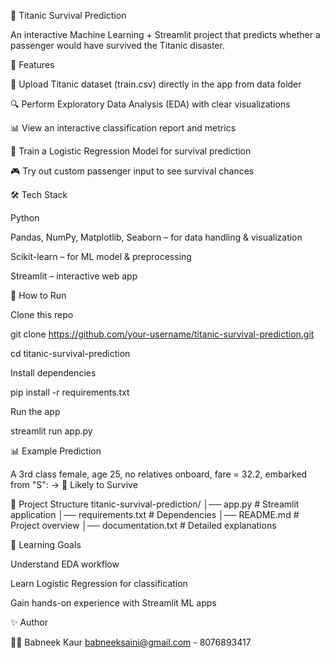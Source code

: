 🚢 Titanic Survival Prediction

An interactive Machine Learning + Streamlit project that predicts whether a passenger would have survived the Titanic disaster.

📌 Features

📂 Upload Titanic dataset (train.csv) directly in the app from data folder 

🔍 Perform Exploratory Data Analysis (EDA) with clear visualizations

📊 View an interactive classification report and metrics

🤖 Train a Logistic Regression Model for survival prediction

🎮 Try out custom passenger input to see survival chances

🛠️ Tech Stack

Python

Pandas, NumPy, Matplotlib, Seaborn – for data handling & visualization

Scikit-learn – for ML model & preprocessing

Streamlit – interactive web app

🚀 How to Run

Clone this repo

git clone https://github.com/your-username/titanic-survival-prediction.git

cd titanic-survival-prediction


Install dependencies

pip install -r requirements.txt


Run the app

streamlit run app.py

📊 Example Prediction

A 3rd class female, age 25, no relatives onboard, fare = 32.2, embarked from "S":
→ 🎉 Likely to Survive

📂 Project Structure
titanic-survival-prediction/
│── app.py              # Streamlit application
│── requirements.txt    # Dependencies
│── README.md           # Project overview
│── documentation.txt   # Detailed explanations

🎯 Learning Goals

Understand EDA workflow

Learn Logistic Regression for classification

Gain hands-on experience with Streamlit ML apps

✨ Author

👩‍💻 Babneek Kaur
babneeksaini@gmail.com - 8076893417
